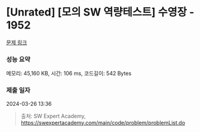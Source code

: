 # [Unrated] [모의 SW 역량테스트] 수영장 - 1952 

[문제 링크](https://swexpertacademy.com/main/code/problem/problemDetail.do?contestProbId=AV5PpFQaAQMDFAUq) 

### 성능 요약

메모리: 45,160 KB, 시간: 106 ms, 코드길이: 542 Bytes

### 제출 일자

2024-03-26 13:36



> 출처: SW Expert Academy, https://swexpertacademy.com/main/code/problem/problemList.do